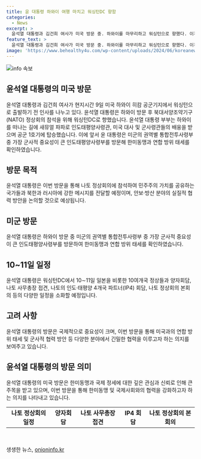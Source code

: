 ```yaml
---
title: 윤 대통령 하와이 여행 마치고 워싱턴DC 향함
categories:
  - News
excerpt: >
  윤석열 대통령과 김건희 여사가 미국 방문 중. 하와이를 마무리하고 워싱턴으로 향했다. 이후 10∼11일에는 여러 나라 정상들과의 양자회담, 나토 정상회의 등에 참석할 예정. 메시지 발신과 안보·방산 분야 협력 논의가 예상된다. 윤 대통령은 미군의 인도태평양사령부를 방문하며 한미동맹과 연합 방위 태세를 확인했고, 태평양국립묘지를 참배하고 동포 간담회를 열었다. (출처: SBS Biz) [홈페이지 바로가기](https://url.kr/9pghjn)
feature_text: >
  윤석열 대통령과 김건희 여사가 미국 방문 중. 하와이를 마무리하고 워싱턴으로 향했다. 이후 10∼11일에는 여러 나라 정상들과의 양자회담, 나토 정상회의 등에 참석할 예정. 메시지 발신과 안보·방산 분야 협력 논의가 예상된다. 윤 대통령은 미군의 인도태평양사령부를 방문하며 한미동맹과 연합 방위 태세를 확인했고, 태평양국립묘지를 참배하고 동포 간담회를 열었다. (출처: SBS Biz) [홈페이지 바로가기](https://url.kr/9pghjn)
image: 'https://www.behealthy4u.com/wp-content/uploads/2024/06/koreanews.jpg'
---
```


<p><img src="https://www.behealthy4u.com/wp-content/uploads/2024/06/koreanews.jpg" alt="info 속보" /></p>

<h2 data-ke-size="size26">윤석열 대통령의 미국 방문</h2>

<p data-ke-size="size16">윤석열 대통령과 김건희 여사가 현지시간 9일 미국 하와이 히캄 공군기지에서 워싱턴으로 출발하기 전 인사를 나누고 있다. 윤석열 대통령은 하와이 방문 후 북대서양조약기구(NATO) 정상회의 참석을 위해 워싱턴DC로 향했습니다. 윤석열 대통령 부부는 하와이를 떠나는 길에 새뮤얼 파파로 인도태평양사령관, 미국 대사 및 군사령관들의 배웅을 받으며 공군 1호기에 탑승했습니다. 이에 앞서 윤 대통령은 미군의 권역별 통합전투사령부 중 가장 군사적 중요성이 큰 인도태평양사령부를 방문해 한미동맹과 연합 방위 태세를 확인하였습니다.</p>

<h2 data-ke-size="size26">방문 목적</h2>

<p data-ke-size="size16">윤석열 대통령은 이번 방문을 통해 나토 정상회의에 참석하여 민주주의 가치를 공유하는 국가들과 북한과 러시아에 강한 메시지를 전달할 예정이며, 안보·방산 분야의 실질적 협력 방안을 논의할 것으로 예상됩니다.</p>

<h2 data-ke-size="size26">미군 방문</h2>

<p data-ke-size="size16">윤석열 대통령은 하와이 방문 중 미군의 권역별 통합전투사령부 중 가장 군사적 중요성이 큰 인도태평양사령부를 방문하여 한미동맹과 연합 방위 태세를 확인하였습니다.</p>

<h2 data-ke-size="size26">10~11일 일정</h2>

<p data-ke-size="size16">윤석열 대통령은 워싱턴DC에서 10∼11일 일본을 비롯한 10여개국 정상들과 양자회담, 나토 사무총장 접견, 나토의 인도·태평양 4개국 파트너(IP4) 회담, 나토 정상회의 본회의 등의 다양한 일정을 소화할 예정입니다.</p>

<h2 data-ke-size="size26">고려 사항</h2>

<p data-ke-size="size16">윤석열 대통령의 방문은 국제적으로 중요성이 크며, 이번 방문을 통해 미국과의 연합 방위 태세 및 군사적 협력 방안 등 다양한 분야에서 긴밀한 협력을 이루고자 하는 의지를 보여주고 있습니다.</p>

<h2 data-ke-size="size26">윤석열 대통령의 방문 의미</h2>

<p data-ke-size="size16">윤석열 대통령의 미국 방문은 한미동맹과 국제 정세에 대한 깊은 관심과 신뢰로 인해 큰 주목을 받고 있으며, 이번 방문을 통해 한미동맹 및 국제사회와의 협력을 강화하고자 하는 의지를 나타내고 있습니다.</p>

<table>
  <tbody>
    <tr>
      <td style="text-align: center; height: 17px;"><b>나토 정상회의 일정</b></td>
      <td style="text-align: center; height: 17px;"><b>양자회담</b></td>
      <td style="text-align: center; height: 17px;"><b>나토 사무총장 접견</b></td>
      <td style="text-align: center; height: 17px;"><b>IP4 회담</b></td>
      <td style="text-align: center; height: 17px;"><b>나토 정상회의 본회의</b></td>
    </tr>
  </tbody>
</table>

<p data-ke-size="size16">&nbsp;</p>
생생한 뉴스, <a href="https://onioninfo.kr" rel="dofollow">onioninfo.kr</a>


